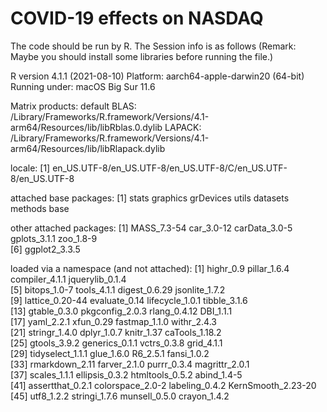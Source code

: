 # COVID-19 effects on NASDAQ

The code should be run by R. The Session info is as follows (Remark: Maybe you should install some libraries before running the file.)

R version 4.1.1 (2021-08-10)
Platform: aarch64-apple-darwin20 (64-bit)
Running under: macOS Big Sur 11.6
 
Matrix products: default
BLAS:   /Library/Frameworks/R.framework/Versions/4.1-arm64/Resources/lib/libRblas.0.dylib
LAPACK: /Library/Frameworks/R.framework/Versions/4.1-arm64/Resources/lib/libRlapack.dylib
 
locale:
[1] en_US.UTF-8/en_US.UTF-8/en_US.UTF-8/C/en_US.UTF-8/en_US.UTF-8
 
attached base packages:
[1] stats     graphics  grDevices utils     datasets  methods   base     

other attached packages:
[1] MASS_7.3-54   car_3.0-12    carData_3.0-5 gplots_3.1.1  zoo_1.8-9    
[6] ggplot2_3.3.5
 
loaded via a namespace (and not attached):
 [1] highr_0.9          pillar_1.6.4       compiler_4.1.1     jquerylib_0.1.4   
 [5] bitops_1.0-7       tools_4.1.1        digest_0.6.29      jsonlite_1.7.2    
 [9] lattice_0.20-44    evaluate_0.14      lifecycle_1.0.1    tibble_3.1.6      
[13] gtable_0.3.0       pkgconfig_2.0.3    rlang_0.4.12       DBI_1.1.1         
[17] yaml_2.2.1         xfun_0.29          fastmap_1.1.0      withr_2.4.3       
[21] stringr_1.4.0      dplyr_1.0.7        knitr_1.37         caTools_1.18.2    
[25] gtools_3.9.2       generics_0.1.1     vctrs_0.3.8        grid_4.1.1        
[29] tidyselect_1.1.1   glue_1.6.0         R6_2.5.1           fansi_1.0.2       
[33] rmarkdown_2.11     farver_2.1.0       purrr_0.3.4        magrittr_2.0.1    
[37] scales_1.1.1       ellipsis_0.3.2     htmltools_0.5.2    abind_1.4-5       
[41] assertthat_0.2.1   colorspace_2.0-2   labeling_0.4.2     KernSmooth_2.23-20
[45] utf8_1.2.2         stringi_1.7.6      munsell_0.5.0      crayon_1.4.2
